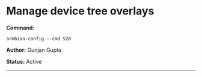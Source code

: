 # Manage device tree overlays
**Command:** 
~~~
armbian-config --cmd S28
~~~

**Author:** Gunjan Gupta

**Status:** Active



***

